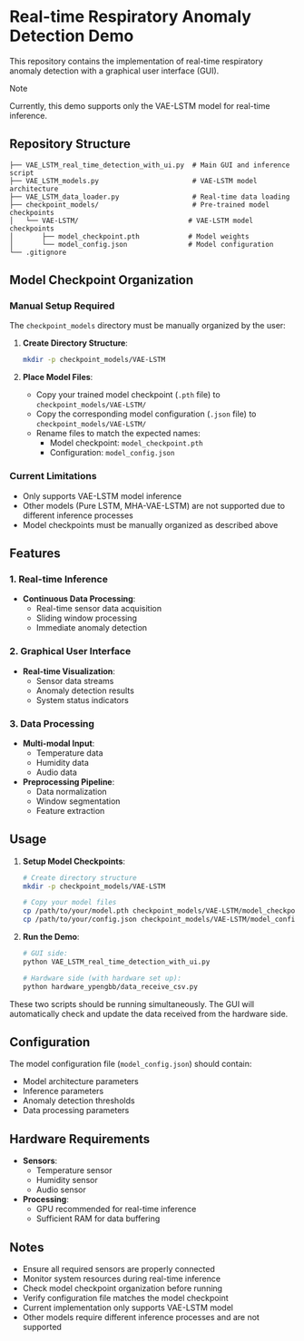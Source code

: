 # Real-time Respiratory Anomaly Detection Demo

This repository contains the implementation of real-time respiratory anomaly detection with a graphical user interface (GUI).

> [!NOTE]
> Currently, this demo supports only the VAE-LSTM model for real-time inference.

## Repository Structure

```
├── VAE_LSTM_real_time_detection_with_ui.py  # Main GUI and inference script
├── VAE_LSTM_models.py                       # VAE-LSTM model architecture
├── VAE_LSTM_data_loader.py                  # Real-time data loading
├── checkpoint_models/                       # Pre-trained model checkpoints
│   └── VAE-LSTM/                           # VAE-LSTM model checkpoints
│       ├── model_checkpoint.pth            # Model weights
│       └── model_config.json               # Model configuration
└── .gitignore
```

## Model Checkpoint Organization

### Manual Setup Required
The `checkpoint_models` directory must be manually organized by the user:

1. **Create Directory Structure**:
   ```bash
   mkdir -p checkpoint_models/VAE-LSTM
   ```

2. **Place Model Files**:
   - Copy your trained model checkpoint (`.pth` file) to `checkpoint_models/VAE-LSTM/`
   - Copy the corresponding model configuration (`.json` file) to `checkpoint_models/VAE-LSTM/`
   - Rename files to match the expected names:
     - Model checkpoint: `model_checkpoint.pth`
     - Configuration: `model_config.json`

### Current Limitations
- Only supports VAE-LSTM model inference
- Other models (Pure LSTM, MHA-VAE-LSTM) are not supported due to different inference processes
- Model checkpoints must be manually organized as described above

## Features

### 1. Real-time Inference
- **Continuous Data Processing**:
  - Real-time sensor data acquisition
  - Sliding window processing
  - Immediate anomaly detection

### 2. Graphical User Interface
- **Real-time Visualization**:
  - Sensor data streams
  - Anomaly detection results
  - System status indicators

### 3. Data Processing
- **Multi-modal Input**:
  - Temperature data
  - Humidity data
  - Audio data
- **Preprocessing Pipeline**:
  - Data normalization
  - Window segmentation
  - Feature extraction

## Usage

1. **Setup Model Checkpoints**:
   ```bash
   # Create directory structure
   mkdir -p checkpoint_models/VAE-LSTM
   
   # Copy your model files
   cp /path/to/your/model.pth checkpoint_models/VAE-LSTM/model_checkpoint.pth
   cp /path/to/your/config.json checkpoint_models/VAE-LSTM/model_config.json
   ```

2. **Run the Demo**:
   ```bash
   # GUI side:
   python VAE_LSTM_real_time_detection_with_ui.py

   # Hardware side (with hardware set up):
   python hardware_ypengbb/data_receive_csv.py
   ```
These two scripts should be running simultaneously. The GUI will automatically check and update the data received from the hardware side.

## Configuration

The model configuration file (`model_config.json`) should contain:
- Model architecture parameters
- Inference parameters
- Anomaly detection thresholds
- Data processing parameters

## Hardware Requirements

- **Sensors**:
  - Temperature sensor
  - Humidity sensor
  - Audio sensor
- **Processing**:
  - GPU recommended for real-time inference
  - Sufficient RAM for data buffering

## Notes

- Ensure all required sensors are properly connected
- Monitor system resources during real-time inference
- Check model checkpoint organization before running
- Verify configuration file matches the model checkpoint
- Current implementation only supports VAE-LSTM model
- Other models require different inference processes and are not supported
